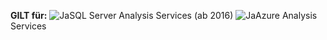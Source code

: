 **GILT für:** ![Ja](media/yes.png)SQL Server Analysis Services (ab 2016) ![Ja](media/yes.png)Azure Analysis Services